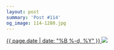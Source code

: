 ```yaml
---
layout: post
summary: 'Post #114'
og_image: 114-1280.jpg
---
```


<p>
 <time>
  <a href="/114">
   {{ page.date | date: "%B %-d, %Y" }}
  </a>
 </time>
 <a href="/114">
  <img data-taken="10/20/2013" sizes="(min-width: 700px) 50vw, calc(100vw - 2rem)" src="{{ site.assets_url }}/114-640.jpg" srcset="{{ site.assets_url }}/114-1280.jpg 1280w, {{ site.assets_url }}/114-960.jpg 960w, {{ site.assets_url }}/114-640.jpg 640w, {{ site.assets_url }}/114-320.jpg 320w"/>
 </a>
</p>

